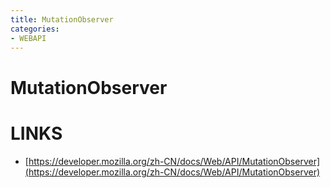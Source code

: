 ```yaml
---
title: MutationObserver
categories: 
- WEBAPI
---
```


# MutationObserver








# LINKS
- [https://developer.mozilla.org/zh-CN/docs/Web/API/MutationObserver](https://developer.mozilla.org/zh-CN/docs/Web/API/MutationObserver)